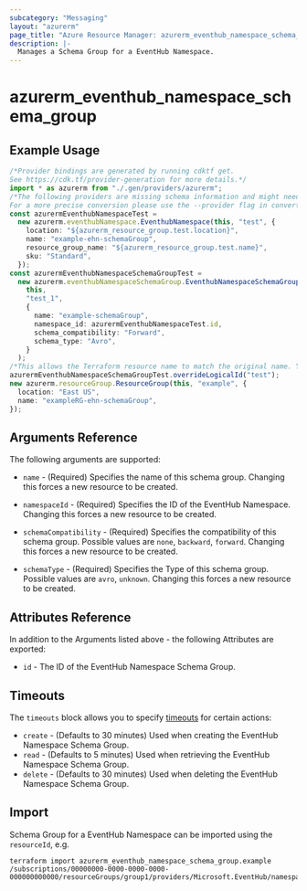 ```yaml
---
subcategory: "Messaging"
layout: "azurerm"
page_title: "Azure Resource Manager: azurerm_eventhub_namespace_schema_group"
description: |-
  Manages a Schema Group for a EventHub Namespace.
---
```


# azurerm\_eventhub\_namespace\_schema\_group

## Example Usage

```typescript
/*Provider bindings are generated by running cdktf get.
See https://cdk.tf/provider-generation for more details.*/
import * as azurerm from "./.gen/providers/azurerm";
/*The following providers are missing schema information and might need manual adjustments to synthesize correctly: azurerm.
For a more precise conversion please use the --provider flag in convert.*/
const azurermEventhubNamespaceTest =
  new azurerm.eventhubNamespace.EventhubNamespace(this, "test", {
    location: "${azurerm_resource_group.test.location}",
    name: "example-ehn-schemaGroup",
    resource_group_name: "${azurerm_resource_group.test.name}",
    sku: "Standard",
  });
const azurermEventhubNamespaceSchemaGroupTest =
  new azurerm.eventhubNamespaceSchemaGroup.EventhubNamespaceSchemaGroup(
    this,
    "test_1",
    {
      name: "example-schemaGroup",
      namespace_id: azurermEventhubNamespaceTest.id,
      schema_compatibility: "Forward",
      schema_type: "Avro",
    }
  );
/*This allows the Terraform resource name to match the original name. You can remove the call if you don't need them to match.*/
azurermEventhubNamespaceSchemaGroupTest.overrideLogicalId("test");
new azurerm.resourceGroup.ResourceGroup(this, "example", {
  location: "East US",
  name: "exampleRG-ehn-schemaGroup",
});

```

## Arguments Reference

The following arguments are supported:

*   `name` - (Required) Specifies the name of this schema group. Changing this forces a new resource to be created.

*   `namespaceId` - (Required) Specifies the ID of the EventHub Namespace. Changing this forces a new resource to be created.

*   `schemaCompatibility` - (Required) Specifies the compatibility of this schema group. Possible values are `none`, `backward`, `forward`. Changing this forces a new resource to be created.

*   `schemaType` - (Required) Specifies the Type of this schema group. Possible values are `avro`, `unknown`. Changing this forces a new resource to be created.

## Attributes Reference

In addition to the Arguments listed above - the following Attributes are exported:

* `id` - The ID of the EventHub Namespace Schema Group.

## Timeouts

The `timeouts` block allows you to specify [timeouts](https://www.terraform.io/docs/configuration/resources.html#timeouts) for certain actions:

* `create` - (Defaults to 30 minutes) Used when creating the EventHub Namespace Schema Group.
* `read` - (Defaults to 5 minutes) Used when retrieving the EventHub Namespace Schema Group.
* `delete` - (Defaults to 30 minutes) Used when deleting the EventHub Namespace Schema Group.

## Import

Schema Group for a EventHub Namespace can be imported using the `resourceId`, e.g.

```shell
terraform import azurerm_eventhub_namespace_schema_group.example /subscriptions/00000000-0000-0000-0000-000000000000/resourceGroups/group1/providers/Microsoft.EventHub/namespaces/namespace1/schemaGroups/group1
```
